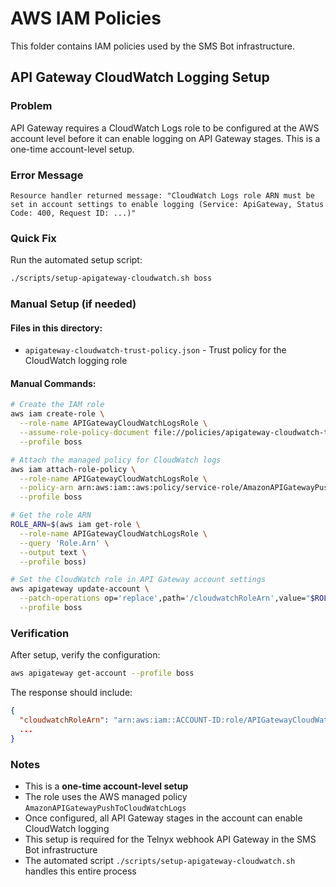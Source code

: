 # AWS IAM Policies

This folder contains IAM policies used by the SMS Bot infrastructure.

## API Gateway CloudWatch Logging Setup

### Problem
API Gateway requires a CloudWatch Logs role to be configured at the AWS account level before it can enable logging on API Gateway stages. This is a one-time account-level setup.

### Error Message
```
Resource handler returned message: "CloudWatch Logs role ARN must be set in account settings to enable logging (Service: ApiGateway, Status Code: 400, Request ID: ...)"
```

### Quick Fix
Run the automated setup script:
```bash
./scripts/setup-apigateway-cloudwatch.sh boss
```

### Manual Setup (if needed)

#### Files in this directory:
- `apigateway-cloudwatch-trust-policy.json` - Trust policy for the CloudWatch logging role

#### Manual Commands:
```bash
# Create the IAM role
aws iam create-role \
  --role-name APIGatewayCloudWatchLogsRole \
  --assume-role-policy-document file://policies/apigateway-cloudwatch-trust-policy.json \
  --profile boss

# Attach the managed policy for CloudWatch logs
aws iam attach-role-policy \
  --role-name APIGatewayCloudWatchLogsRole \
  --policy-arn arn:aws:iam::aws:policy/service-role/AmazonAPIGatewayPushToCloudWatchLogs \
  --profile boss

# Get the role ARN
ROLE_ARN=$(aws iam get-role \
  --role-name APIGatewayCloudWatchLogsRole \
  --query 'Role.Arn' \
  --output text \
  --profile boss)

# Set the CloudWatch role in API Gateway account settings
aws apigateway update-account \
  --patch-operations op='replace',path='/cloudwatchRoleArn',value="$ROLE_ARN" \
  --profile boss
```

### Verification
After setup, verify the configuration:
```bash
aws apigateway get-account --profile boss
```

The response should include:
```json
{
  "cloudwatchRoleArn": "arn:aws:iam::ACCOUNT-ID:role/APIGatewayCloudWatchLogsRole",
  ...
}
```

### Notes
- This is a **one-time account-level setup**
- The role uses the AWS managed policy `AmazonAPIGatewayPushToCloudWatchLogs`
- Once configured, all API Gateway stages in the account can enable CloudWatch logging
- This setup is required for the Telnyx webhook API Gateway in the SMS Bot infrastructure
- The automated script `./scripts/setup-apigateway-cloudwatch.sh` handles this entire process
